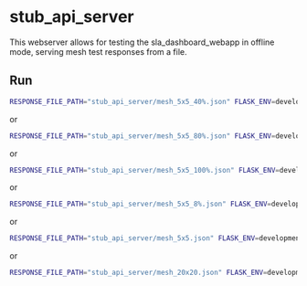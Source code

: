 # stub_api_server

This webserver allows for testing the sla_dashboard_webapp in offline mode, serving mesh test responses from a file.

## Run

```bash
RESPONSE_FILE_PATH="stub_api_server/mesh_5x5_40%.json" FLASK_ENV=development FLASK_APP=stub_api_server flask run --host=0.0.0.0 --port=9050
```
or
```bash
RESPONSE_FILE_PATH="stub_api_server/mesh_5x5_80%.json" FLASK_ENV=development FLASK_APP=stub_api_server flask run --host=0.0.0.0 --port=9050
```
or
```bash
RESPONSE_FILE_PATH="stub_api_server/mesh_5x5_100%.json" FLASK_ENV=development FLASK_APP=stub_api_server flask run --host=0.0.0.0 --port=9050
```
or
```bash
RESPONSE_FILE_PATH="stub_api_server/mesh_5x5_8%.json" FLASK_ENV=development FLASK_APP=stub_api_server flask run --host=0.0.0.0 --port=9050
```
or
```bash
RESPONSE_FILE_PATH="stub_api_server/mesh_5x5.json" FLASK_ENV=development FLASK_APP=stub_api_server flask run --host=0.0.0.0 --port=9050
```
or
```bash
RESPONSE_FILE_PATH="stub_api_server/mesh_20x20.json" FLASK_ENV=development FLASK_APP=stub_api_server flask run --host=0.0.0.0 --port=9050
```
